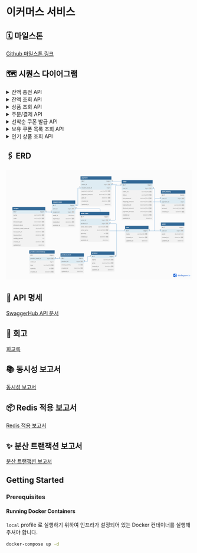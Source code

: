 # 이커머스 서비스

## 🗓️ 마일스톤
[Github 마일스톤 링크](https://github.com/users/ynyejn/projects/1)
## 🗺️ 시퀀스 다이어그램
<details>
<summary>잔액 충전 API</summary>
<h2>잔액 충전 시퀀스 다이어그램</h2>

```mermaid
sequenceDiagram
    participant Client as 클라이언트
    participant UserSystem as 사용자

    Client->>UserSystem: 1. 잔액 충전 요청(userId, amount)
    activate UserSystem
    Note over UserSystem: 사용자/금액 유효성 검증

    alt 검증 성공
        UserSystem->>Client: 2. 충전 성공 응답(잔액)
    else 검증 실패
        UserSystem->>Client: 2. 에러 응답
    end
    deactivate UserSystem
```

</details>

<details>
<summary>잔액 조회 API</summary>
<h2>잔액 조회 시퀀스 다이어그램</h2>

```mermaid
sequenceDiagram
    participant Client as 클라이언트
    participant UserSystem as 사용자

    Client->>UserSystem: 1. 잔액 조회 요청(userId)
    activate UserSystem
    Note over UserSystem: 사용자 유효성 검증

    alt 검증 성공
        UserSystem->>Client: 2. 현재 잔액 응답
    else 검증 실패
        UserSystem->>Client: 2. 에러 응답
    end
    deactivate UserSystem
```

</details>

<details>
<summary>상품 조회 API</summary>
<h2>상품 조회 시퀀스 다이어그램</h2>

```mermaid
sequenceDiagram
    participant Client as 클라이언트
    participant ProductSystem as 상품

    Client->>ProductSystem: 1. 상품 조회 요청(productId)
    activate ProductSystem
    Note over ProductSystem: 상품 유효성 검증

    alt 검증 성공
        ProductSystem->>Client: 2. 상품 정보 응답(id,이름,가격,잔여수량)
    else 검증 실패
        ProductSystem->>Client: 2. 에러 응답
    end
    deactivate ProductSystem
```

</details>

<details>
<summary>주문/결제 API</summary>
<h2>주문/결제 통합 시퀀스 다이어그램</h2>

```mermaid
sequenceDiagram
    participant Customer as 클라이언트
    participant OrderSystem as 주문
    participant PaymentSystem as 결제
    participant DataSystem as 데이터플랫폼

    Customer->>OrderSystem: 1. 주문 요청(userId, products)
    activate OrderSystem
    Note over OrderSystem: 상품/재고 검증

    alt 검증 성공
        OrderSystem->>PaymentSystem: 2. 결제 요청(orderId, couponId)
        activate PaymentSystem
        Note over PaymentSystem: 쿠폰/잔액 검증 및 처리

        alt 결제 성공
            PaymentSystem->>OrderSystem: 3a. 결제 성공
            OrderSystem->>Customer: 4. 주문 완료
            OrderSystem-->>DataSystem: 5. 주문/결제 데이터 저장
        else 결제 실패
            PaymentSystem->>OrderSystem: 3b. 결제 실패
            OrderSystem->>Customer: 4. 주문 실패
        end
        deactivate PaymentSystem
    else 검증 실패
        OrderSystem->>Customer: 2. 주문 실패
    end
    deactivate OrderSystem
```

<details>
<summary>a.주문 상세</summary>
<h2>a.주문 상세 시퀀스 다이어그램</h2>

```mermaid
sequenceDiagram
    participant Customer as 클라이언트
    participant OrderSystem as 주문
    participant ProductSystem as 상품

    Customer->>OrderSystem: 1. 주문 생성 요청(userId, products)
    activate OrderSystem

    OrderSystem->>ProductSystem: 2. 상품 정보/재고 확인
    activate ProductSystem
    ProductSystem->>OrderSystem: 3. 상품/재고 확인 완료
    deactivate ProductSystem

    alt 재고 충분
        OrderSystem->>ProductSystem: 4. 재고 할당
        activate ProductSystem
        deactivate ProductSystem
        OrderSystem->>Customer: 5. 주문 생성 완료(CREATED)
    else 재고 부족
        OrderSystem->>Customer: 주문 생성 실패(재고 부족)
    end
    deactivate OrderSystem
```

</details>
<details>
<summary>b.결제 상세</summary>
<h2>b.결제 상세 시퀀스 다이어그램</h2>

```mermaid
sequenceDiagram
    participant Client as 클라이언트
    participant PaymentSystem as 결제
    participant OrderSystem as 주문
    participant CouponSystem as 쿠폰
    participant DataSystem as 데이터플랫폼

    Client->>PaymentSystem: 1. 결제 요청(orderId, couponIssueId)
    activate PaymentSystem

    PaymentSystem->>CouponSystem: 2. 쿠폰 검증 요청
    activate CouponSystem

    alt 쿠폰 유효
        CouponSystem->>PaymentSystem: 3a. 할인 금액 반환
        Note over PaymentSystem: 사용자 잔액 확인

        alt 잔액 충분
            Note over PaymentSystem: 잔액 차감 처리
            PaymentSystem->>OrderSystem: 4. 주문 상태 업데이트 요청
            activate OrderSystem
            OrderSystem->>PaymentSystem: 5. 업데이트 완료
            deactivate OrderSystem
            Note over PaymentSystem,DataSystem: 비동기 데이터 처리
            PaymentSystem-->>DataSystem: 6. 주문 데이터 저장(PAID)
            PaymentSystem->>Client: 7. 결제 성공 응답
        else 잔액 부족
            PaymentSystem->>Client: 4. 결제 실패 응답
        end
    else 쿠폰 무효
        CouponSystem->>PaymentSystem: 3b. 쿠폰 검증 실패
        PaymentSystem->>Client: 4. 쿠폰 오류 응답
    end
    deactivate CouponSystem
    deactivate PaymentSystem
```

</details>


</details>

<details>
<summary>선착순 쿠폰 발급 API</summary>
<h2>선착순 쿠폰 발급 시퀀스 다이어그램</h2>

```mermaid
sequenceDiagram
    participant Client as 클라이언트
    participant CouponSystem as 쿠폰

    Client->>CouponSystem: 1. 쿠폰 발급 요청(userId, couponId)
    activate CouponSystem
    Note over CouponSystem: Lock 획득 및 유효성 검증<br/>(사용자/쿠폰/수량)

    alt 검증 성공
        Note over CouponSystem: 쿠폰 발급 처리
        CouponSystem->>Client: 2a. 발급 성공 응답
    else 검증 실패
        CouponSystem->>Client: 2b. 발급 실패 응답
    end
    deactivate CouponSystem
```

</details>

<details>
<summary>보유 쿠폰 목록 조회 API</summary>
<h2>보유 쿠폰 목록 조회 시퀀스 다이어그램</h2>

```mermaid
sequenceDiagram
    participant Client as 클라이언트
    participant CouponSystem as 쿠폰

    Client->>CouponSystem: 1. 쿠폰 목록 조회 요청(userId)
    activate CouponSystem
    Note over CouponSystem: 사용자 유효성 검증

    alt 사용자 유효
        CouponSystem->>Client: 2. 쿠폰 목록 반환(빈 리스트 or 쿠폰 리스트)
    else 사용자 없음
        CouponSystem->>Client: 2. 에러 응답
    end
    deactivate CouponSystem
```
</details>
<details>
<summary>인기 상품 조회 API</summary>
<h2>인기 상품 조회 시퀀스 다이어그램</h2>

```mermaid
sequenceDiagram
    participant Client as 클라이언트
    participant ProductSystem as 상품
    participant OrderSystem as 주문

    Client->>ProductSystem: 1. 인기 상품 목록 요청
    activate ProductSystem

    ProductSystem->>OrderSystem: 2. 최근 3일 주문 데이터 집계 요청
    activate OrderSystem
    Note over OrderSystem: 상품별 판매량 집계
    OrderSystem->>ProductSystem: 3. 상위 5개 상품 데이터 반환
    deactivate OrderSystem

    ProductSystem->>Client: 4. 인기 상품 목록 반환
    deactivate ProductSystem
```

</details>


## 🖇️ ERD
![img.png](docs/erd.png)

## 📝️ API 명세
[SwaggerHub API 문서](https://app.swaggerhub.com/apis-docs/yeounshi/ecommerce-api/v0.0.1#/)

## 💭 회고
[회고록](docs/review.md)

## 📚 동시성 보고서
[동시성 보고서](docs/concurrency_report.md)

## 📦 Redis 적용 보고서
[Redis 적용 보고서](https://www.notion.so/18e514f33a28809ebe5dcbcc97bb01b6?pvs=4)

## ✨ 분산 트랜잭션 보고서
[분산 트랜잭션 보고서](https://www.notion.so/198514f33a28805c805dc2ade20cc239?pvs=4)

## Getting Started

### Prerequisites

#### Running Docker Containers

`local` profile 로 실행하기 위하여 인프라가 설정되어 있는 Docker 컨테이너를 실행해주셔야 합니다.

```bash
docker-compose up -d
```